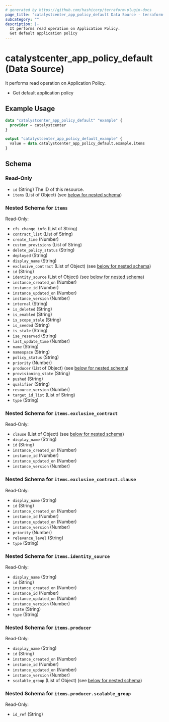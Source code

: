 ```yaml
---
# generated by https://github.com/hashicorp/terraform-plugin-docs
page_title: "catalystcenter_app_policy_default Data Source - terraform-provider-catalystcenter"
subcategory: ""
description: |-
  It performs read operation on Application Policy.
  Get default application policy
---
```


# catalystcenter_app_policy_default (Data Source)

It performs read operation on Application Policy.

- Get default application policy

## Example Usage

```terraform
data "catalystcenter_app_policy_default" "example" {
  provider = catalystcenter
}

output "catalystcenter_app_policy_default_example" {
  value = data.catalystcenter_app_policy_default.example.items
}
```

<!-- schema generated by tfplugindocs -->
## Schema

### Read-Only

- `id` (String) The ID of this resource.
- `items` (List of Object) (see [below for nested schema](#nestedatt--items))

<a id="nestedatt--items"></a>
### Nested Schema for `items`

Read-Only:

- `cfs_change_info` (List of String)
- `contract_list` (List of String)
- `create_time` (Number)
- `custom_provisions` (List of String)
- `delete_policy_status` (String)
- `deployed` (String)
- `display_name` (String)
- `exclusive_contract` (List of Object) (see [below for nested schema](#nestedobjatt--items--exclusive_contract))
- `id` (String)
- `identity_source` (List of Object) (see [below for nested schema](#nestedobjatt--items--identity_source))
- `instance_created_on` (Number)
- `instance_id` (Number)
- `instance_updated_on` (Number)
- `instance_version` (Number)
- `internal` (String)
- `is_deleted` (String)
- `is_enabled` (String)
- `is_scope_stale` (String)
- `is_seeded` (String)
- `is_stale` (String)
- `ise_reserved` (String)
- `last_update_time` (Number)
- `name` (String)
- `namespace` (String)
- `policy_status` (String)
- `priority` (Number)
- `producer` (List of Object) (see [below for nested schema](#nestedobjatt--items--producer))
- `provisioning_state` (String)
- `pushed` (String)
- `qualifier` (String)
- `resource_version` (Number)
- `target_id_list` (List of String)
- `type` (String)

<a id="nestedobjatt--items--exclusive_contract"></a>
### Nested Schema for `items.exclusive_contract`

Read-Only:

- `clause` (List of Object) (see [below for nested schema](#nestedobjatt--items--exclusive_contract--clause))
- `display_name` (String)
- `id` (String)
- `instance_created_on` (Number)
- `instance_id` (Number)
- `instance_updated_on` (Number)
- `instance_version` (Number)

<a id="nestedobjatt--items--exclusive_contract--clause"></a>
### Nested Schema for `items.exclusive_contract.clause`

Read-Only:

- `display_name` (String)
- `id` (String)
- `instance_created_on` (Number)
- `instance_id` (Number)
- `instance_updated_on` (Number)
- `instance_version` (Number)
- `priority` (Number)
- `relevance_level` (String)
- `type` (String)



<a id="nestedobjatt--items--identity_source"></a>
### Nested Schema for `items.identity_source`

Read-Only:

- `display_name` (String)
- `id` (String)
- `instance_created_on` (Number)
- `instance_id` (Number)
- `instance_updated_on` (Number)
- `instance_version` (Number)
- `state` (String)
- `type` (String)


<a id="nestedobjatt--items--producer"></a>
### Nested Schema for `items.producer`

Read-Only:

- `display_name` (String)
- `id` (String)
- `instance_created_on` (Number)
- `instance_id` (Number)
- `instance_updated_on` (Number)
- `instance_version` (Number)
- `scalable_group` (List of Object) (see [below for nested schema](#nestedobjatt--items--producer--scalable_group))

<a id="nestedobjatt--items--producer--scalable_group"></a>
### Nested Schema for `items.producer.scalable_group`

Read-Only:

- `id_ref` (String)

